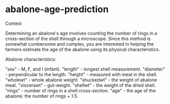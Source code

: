 # abalone-age-prediction
Context

Determining an abalone's age involves counting the number of rings in a cross-section of the shell through a microscope. Since this method is somewhat cumbersome and complex, you are interested in helping the farmers estimate the age of the abalone using its physical characteristics.

Abalone characteristics:

"sex" - M, F, and I (infant).
"length" - longest shell measurement.
"diameter" - perpendicular to the length.
"height" - measured with meat in the shell.
"wholewt" - whole abalone weight. "shuckedwt" - the weight of abalone meat.
"viscerawt" - gut-weight. "shellwt" - the weight of the dried shell.
"rings" - number of rings in a shell cross-section.
"age" - the age of the abalone: the number of rings + 1.5.
